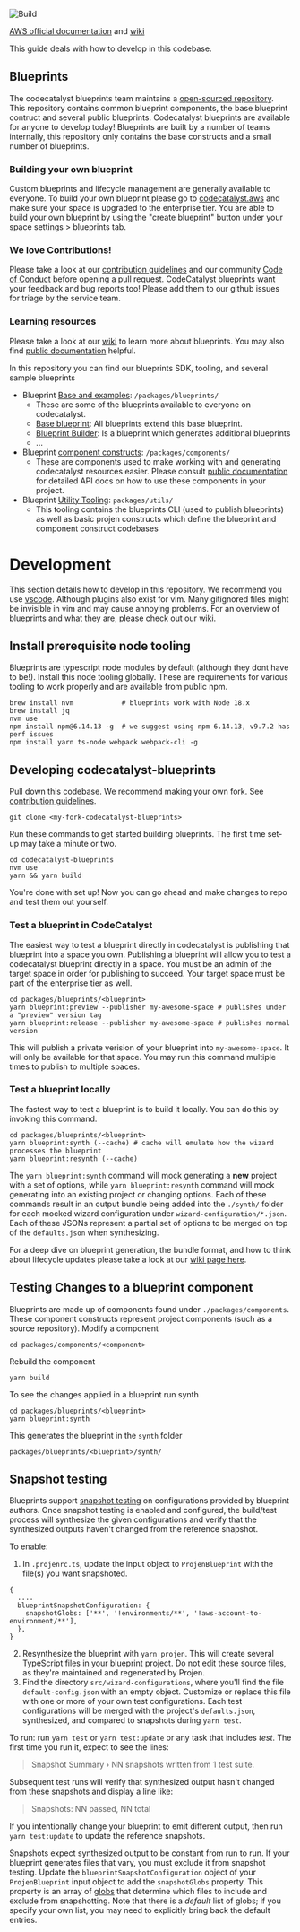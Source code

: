 ![Build](https://github.com/aws/codecatalyst-blueprints/actions/workflows/build-action.yml/badge.svg)

[AWS official documentation](https://docs.aws.amazon.com/codecatalyst/latest/userguide/custom-blueprints.html) and
[wiki](https://github.com/aws/codecatalyst-blueprints/wiki)

This guide deals with how to develop in this codebase.

## Blueprints

The codecatalyst blueprints team maintains a [open-sourced repository](https://github.com/aws/amazon-codecatalyst/blob/main/README.md). This
repository contains common blueprint components, the base blueprint contruct and several public blueprints. Codecatalyst blueprints are available for
anyone to develop today! Blueprints are built by a number of teams internally, this repository only contains the base constructs and a small number of
blueprints.

### Building your own blueprint

Custom blueprints and lifecycle management are generally available to everyone. To build your own blueprint please go to
[codecatalyst.aws](https://codecatalyst.aws/) and make sure your space is upgraded to the enterprise tier. You are able to build your own blueprint by
using the "create blueprint" button under your space settings > blueprints tab.

### We love Contributions!

Please take a look at our [contribution guidelines](./CONTRIBUTING.md) and our community [Code of Conduct](./CODE_OF_CONDUCT.md) before opening a pull
request. CodeCatalyst blueprints want your feedback and bug reports too! Please add them to our github issues for triage by the service team.

### Learning resources

Please take a look at our [wiki](https://github.com/aws/codecatalyst-blueprints/wiki) to learn more about blueprints. You may also find
[public documentation](https://docs.aws.amazon.com/codecatalyst/latest/userguide/blueprints.html) helpful.

In this repository you can find our blueprints SDK, tooling, and several sample blueprints

- Blueprint [Base and examples](https://github.com/aws/codecatalyst-blueprints/tree/main/packages/blueprints): `/packages/blueprints/`
  - These are some of the blueprints available to everyone on codecatalyst.
  - [Base blueprint](https://github.com/aws/codecatalyst-blueprints/tree/main/packages/blueprints/blueprint): All blueprints extend this base
    blueprint.
  - [Blueprint Builder](https://github.com/aws/codecatalyst-blueprints/tree/main/packages/blueprints/blueprint-builder): Is a blueprint which
    generates additional blueprints
  - ...
- Blueprint [component constructs](https://github.com/aws/codecatalyst-blueprints/tree/main/packages/components): `/packages/components/`
  - These are components used to make working with and generating codecatalyst resources easier. Please consult
    [public documentation](https://docs.aws.amazon.com/codecatalyst/latest/userguide/develop-publish-bp.html) for detailed API docs on how to use
    these components in your project.
- Blueprint [Utility Tooling](https://github.com/aws/codecatalyst-blueprints/tree/main/packages/utils): `packages/utils/`
  - This tooling contains the blueprints CLI (used to publish blueprints) as well as basic projen constructs which define the blueprint and component
    construct codebases

# Development

This section details how to develop in this repository. We recommend you use [vscode](https://code.visualstudio.com/). Although plugins also exist for
vim. Many gitignored files might be invisible in vim and may cause annoying problems. For an overview of blueprints and what they are, please check
out our wiki.

## Install prerequisite node tooling

Blueprints are typescript node modules by default (although they dont have to be!). Install this node tooling globally. These are requirements for
various tooling to work properly and are available from public npm.

```
brew install nvm            # blueprints work with Node 18.x
brew install jq
nvm use
npm install npm@6.14.13 -g  # we suggest using npm 6.14.13, v9.7.2 has perf issues
npm install yarn ts-node webpack webpack-cli -g
```

## Developing codecatalyst-blueprints

Pull down this codebase. We recommend making your own fork. See [contribution guidelines](./CONTRIBUTING.md).

```
git clone <my-fork-codecatalyst-blueprints>
```

Run these commands to get started building blueprints. The first time set-up may take a minute or two.

```
cd codecatalyst-blueprints
nvm use
yarn && yarn build
```

You're done with set up! Now you can go ahead and make changes to repo and test them out yourself.

### Test a blueprint in CodeCatalyst

The easiest way to test a blueprint directly in codecatalyst is publishing that blueprint into a space you own. Publishing a blueprint will allow you
to test a codecatalyst blueprint directly in a space. You must be an admin of the target space in order for publishing to succeed. Your target space
must be part of the enterprise tier as well.

```
cd packages/blueprints/<blueprint>
yarn blueprint:preview --publisher my-awesome-space # publishes under a "preview" version tag
yarn blueprint:release --publisher my-awesome-space # publishes normal version
```

This will publish a private verision of your blueprint into `my-awesome-space`. It will only be available for that space. You may run this command
multiple times to publish to multiple spaces.

### Test a blueprint locally

The fastest way to test a blueprint is to build it locally. You can do this by invoking this command.

```
cd packages/blueprints/<blueprint>
yarn blueprint:synth (--cache) # cache will emulate how the wizard processes the blueprint
yarn blueprint:resynth (--cache)
```

The `yarn blueprint:synth` command will mock generating a **new** project with a set of options, while `yarn blueprint:resynth` command will mock
generating into an existing project or changing options. Each of these commands result in an output bundle being added into the `./synth/` folder for
each mocked wizard configuration under `wizard-configuration/*.json`. Each of these JSONs represent a partial set of options to be merged on top of
the `defaults.json` when synthesizing.

For a deep dive on blueprint generation, the bundle format, and how to think about lifecycle updates please take a look at our
[wiki page here](https://github.com/aws/codecatalyst-blueprints/wiki/Resynthesis).

## Testing Changes to a blueprint component

Blueprints are made up of components found under `./packages/components`. These component constructs represent project components (such as a source
repository). Modify a component

```
cd packages/components/<component>
```

Rebuild the component

```
yarn build
```

To see the changes applied in a blueprint run synth

```
cd packages/blueprints/<blueprint>
yarn blueprint:synth
```

This generates the blueprint in the `synth` folder

```
packages/blueprints/<blueprint>/synth/
```

## Snapshot testing

Blueprints support [snapshot testing](https://jestjs.io/docs/snapshot-testing) on configurations provided by blueprint authors. Once snapshot testing
is enabled and configured, the build/test process will synthesize the given configurations and verify that the synthesized outputs haven't changed
from the reference snapshot.

To enable:

1. In `.projenrc.ts`, update the input object to `ProjenBlueprint` with the file(s) you want snapshoted.

```
{
  ....
  blueprintSnapshotConfiguration: {
    snapshotGlobs: ['**', '!environments/**', '!aws-account-to-environment/**'],
  },
}
```

2. Resynthesize the blueprint with `yarn projen`. This will create several TypeScript files in your blueprint project. Do not edit these source files,
   as they're maintained and regenerated by Projen.
3. Find the directory `src/wizard-configurations`, where you'll find the file `default-config.json` with an empty object. Customize or replace this
   file with one or more of your own test configurations. Each test configurations will be merged with the project's `defaults.json`, synthesized, and
   compared to snapshots during `yarn test`.

To run: run `yarn test` or `yarn test:update` or any task that includes _test_. The first time you run it, expect to see the lines:

> Snapshot Summary › NN snapshots written from 1 test suite.

Subsequent test runs will verify that synthesized output hasn't changed from these snapshots and display a line like:

> Snapshots: NN passed, NN total

If you intentionally change your blueprint to emit different output, then run `yarn test:update` to update the reference snapshots.

Snapshots expect synthesized output to be constant from run to run. If your blueprint generates files that vary, you must exclude it from snapshot
testing. Update the `blueprintSnapshotConfiguration` object of your `ProjenBlueprint` input object to add the `snapshotGlobs` property. This property
is an array of [globs](https://github.com/isaacs/node-glob#glob-primer) that determine which files to include and exclude from snapshotting. Note that
there is a _default_ list of globs; if you specify your own list, you may need to explicitly bring back the default entries.
